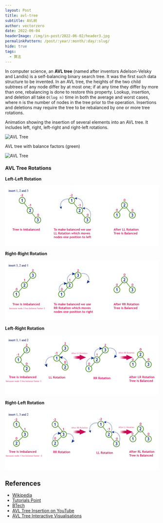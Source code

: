 ```yaml
---
layout: Post
title: avl-tree
subtitle: AVL树
author: vectorzero
date: 2022-06-04
headerImage: /img/in-post/2022-06-02/header3.jpg
permalinkPattern: /post/:year/:month/:day/:slug/
hide: true
tags:
  - 算法
---
```


In computer science, an **AVL tree** (named after inventors
Adelson-Velsky and Landis) is a self-balancing binary search
tree. It was the first such data structure to be invented.
In an AVL tree, the heights of the two child subtrees of any
node differ by at most one; if at any time they differ by
more than one, rebalancing is done to restore this property.
Lookup, insertion, and deletion all take `O(log n)` time in
both the average and worst cases, where n is the number of
nodes in the tree prior to the operation. Insertions and
deletions may require the tree to be rebalanced by one or
more tree rotations.

Animation showing the insertion of several elements into an AVL
tree. It includes left, right, left-right and right-left rotations.

![AVL Tree](https://upload.wikimedia.org/wikipedia/commons/f/fd/AVL_Tree_Example.gif)

AVL tree with balance factors (green)

![AVL Tree](https://upload.wikimedia.org/wikipedia/commons/a/ad/AVL-tree-wBalance_K.svg)

### AVL Tree Rotations

**Left-Left Rotation**

![Left-Left Rotation](/img/in-post/data-structures/LL_Rotation.png)

**Right-Right Rotation**

![Right-Right Rotation](/img/in-post/data-structures/RR_Rotation.png)

**Left-Right Rotation**

![Left-Right Rotation](/img/in-post/data-structures/LR_Rotation.png)

**Right-Left Rotation**

![Right-Right Rotation](/img/in-post/data-structures/RL_Rotation.png)

## References

* [Wikipedia](https://en.wikipedia.org/wiki/AVL_tree)
* [Tutorials Point](https://www.tutorialspoint.com/data_structures_algorithms/avl_tree_algorithm.htm)
* [BTech](http://btechsmartclass.com/data_structures/avl-trees.html)
* [AVL Tree Insertion on YouTube](https://www.youtube.com/watch?v=rbg7Qf8GkQ4&list=PLLXdhg_r2hKA7DPDsunoDZ-Z769jWn4R8&index=12&)
* [AVL Tree Interactive Visualisations](https://www.cs.usfca.edu/~galles/visualization/AVLtree.html)
